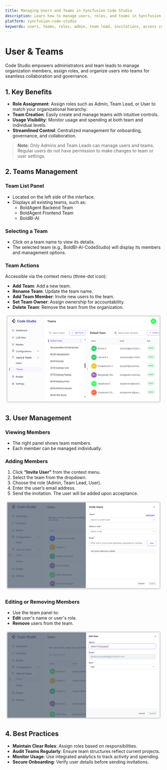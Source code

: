 ```yaml
---
title: Managing Users and Teams in Syncfusion Code Studio
description: Learn how to manage users, roles, and teams in Syncfusion Code Studio Enterprise Server for secure collaboration, governance, and usage visibility.
platform: syncfusion-code-studio
keywords: users, teams, roles, admin, team lead, invitations, access control, governance, syncfusion, code-studio, enterprise
---
```


# User & Teams

Code Studio empowers administrators and team leads to manage organization members, assign roles, and organize users into teams for seamless collaboration and governance.

## 1. Key Benefits

- **Role Assignment**: Assign roles such as Admin, Team Lead, or User to match your organizational hierarchy.
- **Team Creation**: Easily create and manage teams with intuitive controls.
- **Usage Visibility**: Monitor usage and spending at both team and individual levels.
- **Streamlined Control**: Centralized management for onboarding, governance, and collaboration.

> **Note**: Only Admins and Team Leads can manage users and teams. Regular users do not have permission to make changes to team or user settings.



## 2. Teams Management

### Team List Panel

- Located on the left side of the interface.
- Displays all existing teams, such as:
  - BoldAgent Backend Team
  - BoldAgent Frontend Team
  - BoldBI-AI

### Selecting a Team

- Click on a team name to view its details.
- The selected team (e.g., BoldBI-AI-CodeStudio) will display its members and management options.

### Team Actions

Accessible via the context menu (three-dot icon):

- **Add Team**: Add a new team.
- **Rename Team**: Update the team name.
- **Add Team Member**: Invite new users to the team.
- **Set Team Owner**: Assign ownership for accountability.
- **Delete Team**: Remove the team from the organization.

<img src="./enterprise-images/addteamsenterprise.png" alt="user&Teams"  />

## 3. User Management

### Viewing Members

- The right panel shows team members.
- Each member can be managed individually.

### Adding Members

1. Click **“Invite User”** from the context menu.
2. Select the team from the dropdown.
3. Choose the role (Admin, Team Lead, User).
4. Enter the user’s email address.
5. Send the invitation. The user will be added upon acceptance.

<img src="./enterprise-images/invite user.png" alt="user&Teams"  />

### Editing or Removing Members

- Use the team panel to:
- **Edit** user's name or user's role.
- **Remove** users from the team.

<img src="./enterprise-images/edituserenterprise.png" alt="user&Teams"  />

## 4. Best Practices

- **Maintain Clear Roles**: Assign roles based on responsibilities.
- **Audit Teams Regularly**: Ensure team structures reflect current projects.
- **Monitor Usage**: Use integrated analytics to track activity and spending.
- **Secure Onboarding**: Verify user details before sending invitations.
